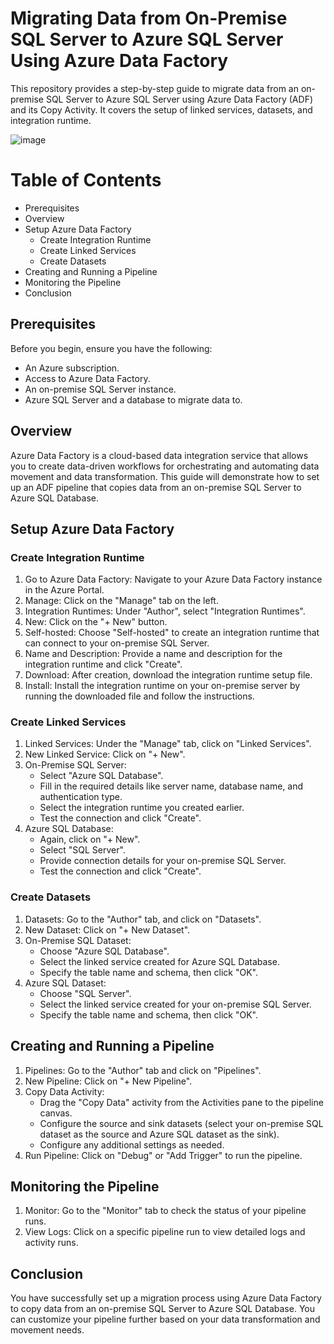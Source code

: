 # Migrating Data from On-Premise SQL Server to Azure SQL Server Using Azure Data Factory
This repository provides a step-by-step guide to migrate data from an on-premise SQL Server to Azure SQL Server using Azure Data Factory (ADF) and its Copy Activity. It covers the setup of linked services, datasets, and integration runtime.

![image](https://github.com/user-attachments/assets/c8e609c0-089a-415b-95d9-b51644ca90d9)

# Table of Contents
+ Prerequisites
+ Overview
+ Setup Azure Data Factory
     + Create Integration Runtime
     + Create Linked Services
     + Create Datasets
+ Creating and Running a Pipeline
+ Monitoring the Pipeline
+ Conclusion

## Prerequisites
Before you begin, ensure you have the following:

+ An Azure subscription.
+ Access to Azure Data Factory.
+ An on-premise SQL Server instance.
+ Azure SQL Server and a database to migrate data to.

## Overview
Azure Data Factory is a cloud-based data integration service that allows you to create data-driven workflows for orchestrating and automating data movement and data transformation. This guide will demonstrate how to set up an ADF pipeline that copies data from an on-premise SQL Server to Azure SQL Database.

## Setup Azure Data Factory
### Create Integration Runtime
1. Go to Azure Data Factory: Navigate to your Azure Data Factory instance in the Azure Portal.
2. Manage: Click on the "Manage" tab on the left.
3. Integration Runtimes: Under "Author", select "Integration Runtimes".
4. New: Click on the "+ New" button.
5. Self-hosted: Choose "Self-hosted" to create an integration runtime that can connect to your on-premise SQL Server.
6. Name and Description: Provide a name and description for the integration runtime and click "Create".
7. Download: After creation, download the integration runtime setup file.
8. Install: Install the integration runtime on your on-premise server by running the downloaded file and follow the instructions.

### Create Linked Services
1. Linked Services: Under the "Manage" tab, click on "Linked Services".
2. New Linked Service: Click on "+ New".
3. On-Premise SQL Server:
    + Select "Azure SQL Database".
    + Fill in the required details like server name, database name, and authentication type.
    + Select the integration runtime you created earlier.
    + Test the connection and click "Create".
4. Azure SQL Database:
    + Again, click on "+ New".
    + Select "SQL Server".
    + Provide connection details for your on-premise SQL Server.
    + Test the connection and click "Create".

### Create Datasets
1. Datasets: Go to the "Author" tab, and click on "Datasets".
2. New Dataset: Click on "+ New Dataset".
3. On-Premise SQL Dataset:
    + Choose "Azure SQL Database".
    + Select the linked service created for Azure SQL Database.
    + Specify the table name and schema, then click "OK".
4. Azure SQL Dataset:
    + Choose "SQL Server".
    + Select the linked service created for your on-premise SQL Server.
    + Specify the table name and schema, then click "OK".
  

## Creating and Running a Pipeline
1. Pipelines: Go to the "Author" tab and click on "Pipelines".
2. New Pipeline: Click on "+ New Pipeline".
3. Copy Data Activity:
    + Drag the "Copy Data" activity from the Activities pane to the pipeline canvas.
    + Configure the source and sink datasets (select your on-premise SQL dataset as the source and Azure SQL dataset as the sink).
    + Configure any additional settings as needed.
4. Run Pipeline: Click on "Debug" or "Add Trigger" to run the pipeline.

## Monitoring the Pipeline
1. Monitor: Go to the "Monitor" tab to check the status of your pipeline runs.
2. View Logs: Click on a specific pipeline run to view detailed logs and activity runs.

## Conclusion
You have successfully set up a migration process using Azure Data Factory to copy data from an on-premise SQL Server to Azure SQL Database. You can customize your pipeline further based on your data transformation and movement needs.



  
  
